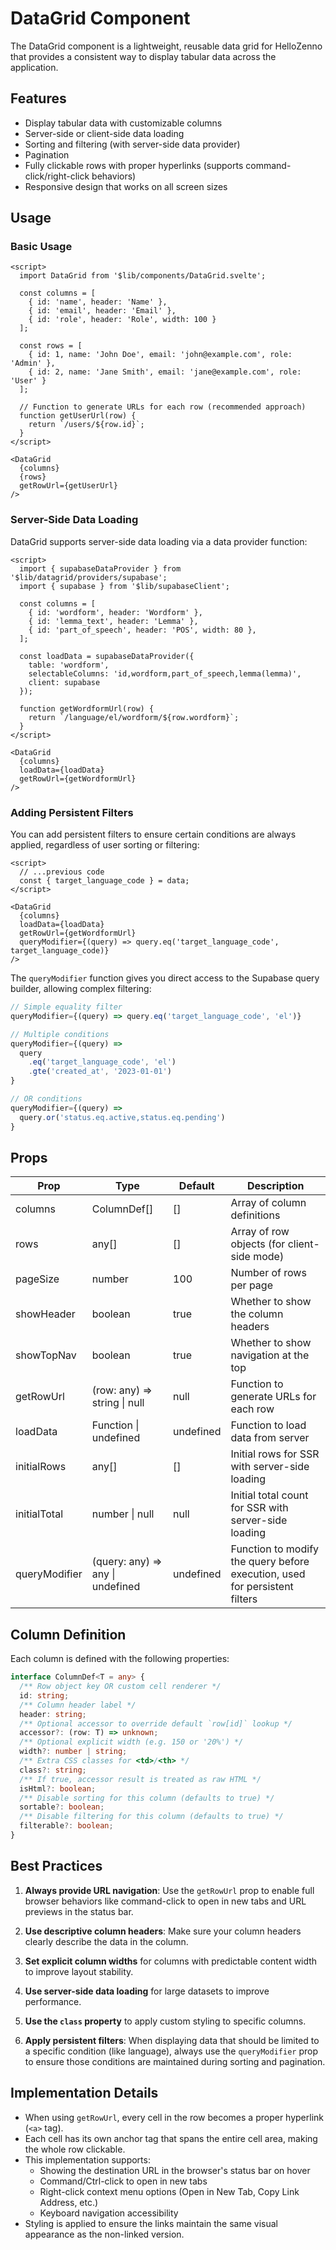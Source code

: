 # DataGrid Component

The DataGrid component is a lightweight, reusable data grid for HelloZenno that provides a consistent way to display tabular data across the application.

## Features

- Display tabular data with customizable columns
- Server-side or client-side data loading
- Sorting and filtering (with server-side data provider)
- Pagination
- Fully clickable rows with proper hyperlinks (supports command-click/right-click behaviors)
- Responsive design that works on all screen sizes

## Usage

### Basic Usage

```svelte
<script>
  import DataGrid from '$lib/components/DataGrid.svelte';
  
  const columns = [
    { id: 'name', header: 'Name' },
    { id: 'email', header: 'Email' },
    { id: 'role', header: 'Role', width: 100 }
  ];
  
  const rows = [
    { id: 1, name: 'John Doe', email: 'john@example.com', role: 'Admin' },
    { id: 2, name: 'Jane Smith', email: 'jane@example.com', role: 'User' }
  ];
  
  // Function to generate URLs for each row (recommended approach)
  function getUserUrl(row) {
    return `/users/${row.id}`;
  }
</script>

<DataGrid 
  {columns} 
  {rows}
  getRowUrl={getUserUrl}
/>
```


### Server-Side Data Loading

DataGrid supports server-side data loading via a data provider function:

```svelte
<script>
  import { supabaseDataProvider } from '$lib/datagrid/providers/supabase';
  import { supabase } from '$lib/supabaseClient';
  
  const columns = [
    { id: 'wordform', header: 'Wordform' },
    { id: 'lemma_text', header: 'Lemma' },
    { id: 'part_of_speech', header: 'POS', width: 80 },
  ];
  
  const loadData = supabaseDataProvider({
    table: 'wordform',
    selectableColumns: 'id,wordform,part_of_speech,lemma(lemma)',
    client: supabase
  });
  
  function getWordformUrl(row) {
    return `/language/el/wordform/${row.wordform}`;
  }
</script>

<DataGrid 
  {columns}
  loadData={loadData}
  getRowUrl={getWordformUrl}
/>
```

### Adding Persistent Filters

You can add persistent filters to ensure certain conditions are always applied, regardless of user sorting or filtering:

```svelte
<script>
  // ...previous code
  const { target_language_code } = data;
</script>

<DataGrid 
  {columns}
  loadData={loadData}
  getRowUrl={getWordformUrl}
  queryModifier={(query) => query.eq('target_language_code', target_language_code)}
/>
```

The `queryModifier` function gives you direct access to the Supabase query builder, allowing complex filtering:

```typescript
// Simple equality filter
queryModifier={(query) => query.eq('target_language_code', 'el')}

// Multiple conditions
queryModifier={(query) => 
  query
    .eq('target_language_code', 'el')
    .gte('created_at', '2023-01-01')
}

// OR conditions
queryModifier={(query) => 
  query.or('status.eq.active,status.eq.pending')
}
```

## Props

| Prop | Type | Default | Description |
|------|------|---------|-------------|
| columns | ColumnDef[] | [] | Array of column definitions |
| rows | any[] | [] | Array of row objects (for client-side mode) |
| pageSize | number | 100 | Number of rows per page |
| showHeader | boolean | true | Whether to show the column headers |
| showTopNav | boolean | true | Whether to show navigation at the top |
| getRowUrl | (row: any) => string \| null | null | Function to generate URLs for each row |
| loadData | Function \| undefined | undefined | Function to load data from server |
| initialRows | any[] | [] | Initial rows for SSR with server-side loading |
| initialTotal | number \| null | null | Initial total count for SSR with server-side loading |
| queryModifier | (query: any) => any \| undefined | undefined | Function to modify the query before execution, used for persistent filters |


## Column Definition

Each column is defined with the following properties:

```typescript
interface ColumnDef<T = any> {
  /** Row object key OR custom cell renderer */
  id: string;
  /** Column header label */
  header: string;
  /** Optional accessor to override default `row[id]` lookup */
  accessor?: (row: T) => unknown;
  /** Optional explicit width (e.g. 150 or '20%') */
  width?: number | string;
  /** Extra CSS classes for <td>/<th> */
  class?: string;
  /** If true, accessor result is treated as raw HTML */
  isHtml?: boolean;
  /** Disable sorting for this column (defaults to true) */
  sortable?: boolean;
  /** Disable filtering for this column (defaults to true) */
  filterable?: boolean;
}
```

## Best Practices

1. **Always provide URL navigation**: Use the `getRowUrl` prop to enable full browser behaviors like command-click to open in new tabs and URL previews in the status bar.

2. **Use descriptive column headers**: Make sure your column headers clearly describe the data in the column.

3. **Set explicit column widths** for columns with predictable content width to improve layout stability.

4. **Use server-side data loading** for large datasets to improve performance.

5. **Use the `class` property** to apply custom styling to specific columns.

6. **Apply persistent filters**: When displaying data that should be limited to a specific condition (like language), always use the `queryModifier` prop to ensure those conditions are maintained during sorting and pagination.

## Implementation Details

- When using `getRowUrl`, every cell in the row becomes a proper hyperlink (`<a>` tag).
- Each cell has its own anchor tag that spans the entire cell area, making the whole row clickable.
- This implementation supports:
  - Showing the destination URL in the browser's status bar on hover
  - Command/Ctrl-click to open in new tabs
  - Right-click context menu options (Open in New Tab, Copy Link Address, etc.)
  - Keyboard navigation accessibility
- Styling is applied to ensure the links maintain the same visual appearance as the non-linked version.